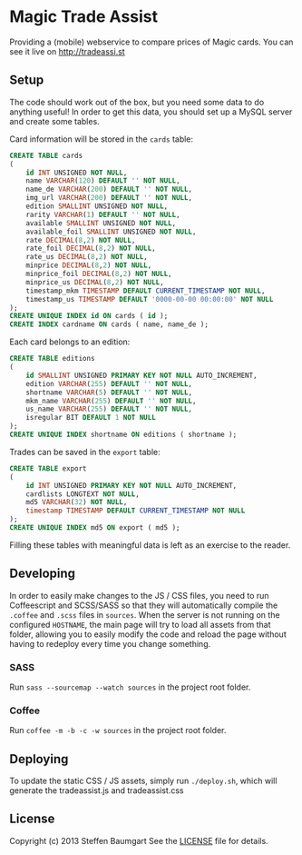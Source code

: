 # Magic Trade Assist
Providing a (mobile) webservice to compare prices of Magic cards.
You can see it live on http://tradeassi.st

## Setup
The code should work out of the box, but you need some data to do anything useful!
In order to get this data, you should set up a MySQL server and create some tables.

Card information will be stored in the `cards` table:
```sql
CREATE TABLE cards
(
    id INT UNSIGNED NOT NULL,
    name VARCHAR(120) DEFAULT '' NOT NULL,
    name_de VARCHAR(200) DEFAULT '' NOT NULL,
    img_url VARCHAR(200) DEFAULT '' NOT NULL,
    edition SMALLINT UNSIGNED NOT NULL,
    rarity VARCHAR(1) DEFAULT '' NOT NULL,
    available SMALLINT UNSIGNED NOT NULL,
    available_foil SMALLINT UNSIGNED NOT NULL,
    rate DECIMAL(8,2) NOT NULL,
    rate_foil DECIMAL(8,2) NOT NULL,
    rate_us DECIMAL(8,2) NOT NULL,
    minprice DECIMAL(8,2) NOT NULL,
    minprice_foil DECIMAL(8,2) NOT NULL,
    minprice_us DECIMAL(8,2) NOT NULL,
    timestamp_mkm TIMESTAMP DEFAULT CURRENT_TIMESTAMP NOT NULL,
    timestamp_us TIMESTAMP DEFAULT '0000-00-00 00:00:00' NOT NULL
);
CREATE UNIQUE INDEX id ON cards ( id );
CREATE INDEX cardname ON cards ( name, name_de );
```

Each card belongs to an edition:
```sql
CREATE TABLE editions
(
    id SMALLINT UNSIGNED PRIMARY KEY NOT NULL AUTO_INCREMENT,
    edition VARCHAR(255) DEFAULT '' NOT NULL,
    shortname VARCHAR(5) DEFAULT '' NOT NULL,
    mkm_name VARCHAR(255) DEFAULT '' NOT NULL,
    us_name VARCHAR(255) DEFAULT '' NOT NULL,
    isregular BIT DEFAULT 1 NOT NULL
);
CREATE UNIQUE INDEX shortname ON editions ( shortname );
```

Trades can be saved in the `export` table:
```sql
CREATE TABLE export
(
    id INT UNSIGNED PRIMARY KEY NOT NULL AUTO_INCREMENT,
    cardlists LONGTEXT NOT NULL,
    md5 VARCHAR(32) NOT NULL,
    timestamp TIMESTAMP DEFAULT CURRENT_TIMESTAMP NOT NULL
);
CREATE UNIQUE INDEX md5 ON export ( md5 );
```

Filling these tables with meaningful data is left as an exercise to the reader.

## Developing
In order to easily make changes to the JS / CSS files, you need to run Coffeescript and SCSS/SASS so that they will
automatically compile the `.coffee` and `.scss` files in `sources`. When the server is not running on the configured `HOSTNAME`,
the main page will try to load all assets from that folder, allowing you to easily modify the code and reload the page without
having to redeploy every time you change something.

### SASS
Run `sass --sourcemap --watch sources` in the project root folder.

### Coffee
Run `coffee -m -b -c -w sources` in the project root folder.

## Deploying
To update the static CSS / JS assets, simply run `./deploy.sh`, which will generate the tradeassist.js and tradeassist.css

## License
Copyright (c) 2013 Steffen Baumgart
See the [LICENSE](https://github.com/bra1n/tradeassist/blob/master/LICENSE) file for details.